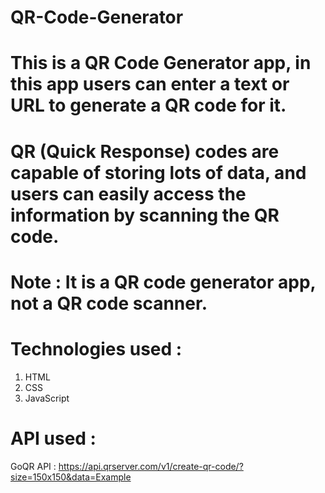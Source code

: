 # QR-Code-Generator

# This is a QR Code Generator app, in this app users can enter a text or URL to generate a QR code for it.

# QR (Quick Response) codes are capable of storing lots of data, and users can easily access the information by scanning the QR code.

# Note :  It is a QR code generator app, not a QR code scanner.

# Technologies used :

   1. HTML
   2. CSS
   3. JavaScript

# API used :

GoQR API : https://api.qrserver.com/v1/create-qr-code/?size=150x150&data=Example
